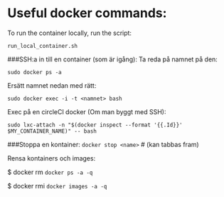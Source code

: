 # Useful docker commands:
To run the container locally, run the script:

`run_local_container.sh`


###SSH:a in till en container (som är igång):
Ta reda på namnet på den:

`sudo docker ps -a`

Ersätt namnet nedan med rätt:

`sudo docker exec -i -t <namnet> bash`

Exec på en circleCI docker (Om man byggt med SSH):

`sudo lxc-attach -n "$(docker inspect --format '{{.Id}}' $MY_CONTAINER_NAME)" -- bash`

###Stoppa en kontainer:
`docker stop <name>`       # (kan tabbas fram)

Rensa kontainers och images:

$ docker rm `docker ps -a -q`

$ docker rmi `docker images -a -q`